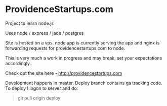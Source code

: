 ProvidenceStartups.com
======================
Project to learn node.js

Uses node / express / jade / postgres

Site is hosted on a vps. node app is currently serving the app and nginx is forwarding requests for providencestartups.com to node.

This is very much a work in progress and may break, set your expectations accordingly.

Check out the site here - http://providencestartups.com

Development happens in master. Deploy branch contains ga tracking code.
To deploy I logon to server and do:
> git pull origin deploy
